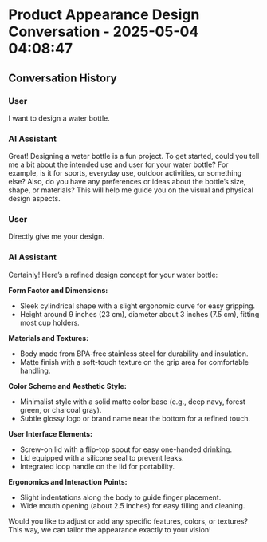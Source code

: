 # Product Appearance Design Conversation - 2025-05-04 04:08:47

## Conversation History

### User

I want to design a water bottle.

### AI Assistant

Great! Designing a water bottle is a fun project. To get started, could you tell me a bit about the intended use and user for your water bottle? For example, is it for sports, everyday use, outdoor activities, or something else? Also, do you have any preferences or ideas about the bottle’s size, shape, or materials? This will help me guide you on the visual and physical design aspects.

### User

Directly give me your design.

### AI Assistant

Certainly! Here’s a refined design concept for your water bottle:

**Form Factor and Dimensions:**  
- Sleek cylindrical shape with a slight ergonomic curve for easy gripping.  
- Height around 9 inches (23 cm), diameter about 3 inches (7.5 cm), fitting most cup holders.

**Materials and Textures:**  
- Body made from BPA-free stainless steel for durability and insulation.  
- Matte finish with a soft-touch texture on the grip area for comfortable handling.

**Color Scheme and Aesthetic Style:**  
- Minimalist style with a solid matte color base (e.g., deep navy, forest green, or charcoal gray).  
- Subtle glossy logo or brand name near the bottom for a refined touch.

**User Interface Elements:**  
- Screw-on lid with a flip-top spout for easy one-handed drinking.  
- Lid equipped with a silicone seal to prevent leaks.  
- Integrated loop handle on the lid for portability.

**Ergonomics and Interaction Points:**  
- Slight indentations along the body to guide finger placement.  
- Wide mouth opening (about 2.5 inches) for easy filling and cleaning.

Would you like to adjust or add any specific features, colors, or textures? This way, we can tailor the appearance exactly to your vision!

